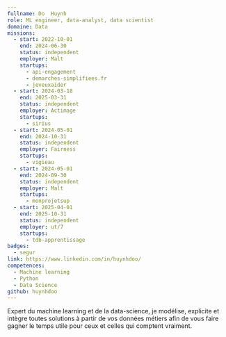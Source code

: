 ```yaml
---
fullname: Do  Huynh
role: ML engineer, data-analyst, data scientist
domaine: Data
missions:
  - start: 2022-10-01
    end: 2024-06-30
    status: independent
    employer: Malt
    startups:
      - api-engagement
      - demarches-simplifiees.fr
      - jeveuxaider
  - start: 2024-03-18
    end: 2025-03-31
    status: independent
    employer: Actimage
    startups:
      - sirius
  - start: 2024-05-01
    end: 2024-10-31
    status: independent
    employer: Fairness
    startups:
      - vigieau
  - start: 2024-05-01
    end: 2024-09-30
    status: independent
    employer: Malt
    startups:
      - monprojetsup
  - start: 2025-04-01
    end: 2025-10-31
    status: independent
    employer: ut/7
    startups:
      - tdb-apprentissage
badges:
  - segur
link: https://www.linkedin.com/in/huynhdoo/
competences:
  - Machine learning
  - Python
  - Data Science
github: huynhdoo
---
```

Expert du machine learning et de la data-science, je modélise, explicite et intègre toutes solutions à partir de vos données métiers afin de vous faire gagner le temps utile pour ceux et celles qui comptent vraiment.
